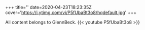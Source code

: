 +++
title=''
date=2020-04-23T18:23:35Z
cover='https://i.ytimg.com/vi/P5fUbaBt3o8/hqdefault.jpg'
+++

All content belongs to GlennBeck.
{{< youtube P5fUbaBt3o8 >}}
